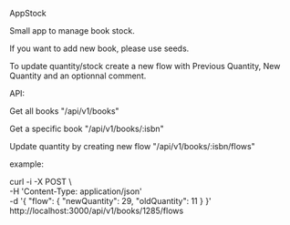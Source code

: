AppStock

Small app to manage book stock.

If you want to add new book, please use seeds.

To update quantity/stock create a new flow with Previous Quantity, New Quantity and an optionnal comment.

API:

Get all books
"/api/v1/books"

Get a specific book
"/api/v1/books/:isbn"

Update quantity by creating new flow
"/api/v1/books/:isbn/flows"


example:

curl -i -X POST   \                                                                                  
     -H 'Content-Type: application/json'     \
     -d '{ "flow": { "newQuantity": 29, "oldQuantity": 11 } }'    \
     http://localhost:3000/api/v1/books/1285/flows
